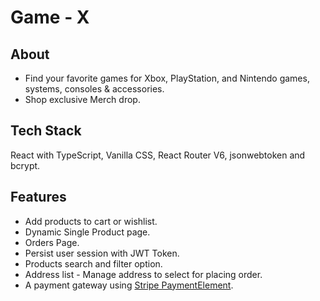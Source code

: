 # Game - X

## About
* Find your favorite games for Xbox, PlayStation, and Nintendo games, systems, consoles & accessories.
* Shop exclusive Merch drop.

## Tech Stack

React with TypeScript, Vanilla CSS, React Router V6, jsonwebtoken and bcrypt.

## Features
* Add products to cart or wishlist.
* Dynamic Single Product page.
* Orders Page.
* Persist user session with JWT Token.
* Products search and filter option.
* Address list - Manage address to select for placing order.
* A payment gateway using [Stripe PaymentElement](https://stripe.com/docs/payments/payment-element).

